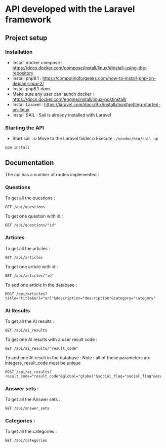 # API developed with the Laravel framework

## Project setup
### Installation
-	Install docker compose : https://docs.docker.com/compose/install/linux/#install-using-the-repository 
-	Install php8.1 : https://computingforgeeks.com/how-to-install-php-on-debian-linux-2/
-	Install php8.1-dom
-	Make sure any user can launch docker : https://docs.docker.com/engine/install/linux-postinstall/ 
-	Install Laravel : https://laravel.com/docs/9.x/installation#getting-started-on-linux
-	Install SAIL : Sail is already installed with Laravel
### Starting the API
-	Start sail : 
o	Move to the Laravel folder
o	Execute 
```./vendor/bin/sail up```

```
npm install
```

## Documentation
The api has a number of routes implemented : 

### Questions
To get all the questions : 
```
GET /api/questions
```
To get one question with id : 
```
GET /api/questions/"id"
```

### Articles
To get all the articles : 
```
GET /api/articles
```
To get one article with id : 
```
GET /api/articles/"id"
```
To add one article in the database : 
```
POST /api/articles?title="title&url="url"&description="description"&category="category"
```

### AI Results
To get all the AI results : 
```
GET /api/ai_results
```
To get one AI results with a user result code : 
```
GET /api/ai_results/"result_code"
```
To add one AI result in the database : 
Note : all of these parameters are integers, result_code must be unique
```
POST /api/ai_results?result_code="result_code"&global="global"&social_flag="social_flag"&economical_flag="economical_flag"&environment_flag="environment_flag"&influence_flag="influence_flag"&active="active")
```

### Answer sets : 
To get all the Answer sets : 
```
GET /api/answer_sets
```

### Categories : 
To get all the categories : 
```
GET /api/categories
```
